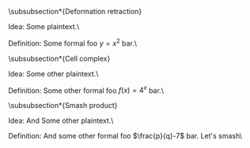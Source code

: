 
\subsubsection*{Deformation retraction}

Idea:
Some plaintext.\\

Definition:
Some formal foo $y=x^2$ bar.\\


\subsubsection*{Cell complex}

Idea:
Some other plaintext.\\

Definition:
Some other formal foo $f(x)=4^x$ bar.\\


\subsubsection*{Smash product}

Idea:
And Some other plaintext.\\

Definition:
And some other formal foo $\frac{p}{q}-7$ bar. Let's smash\\
